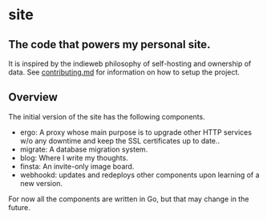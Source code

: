 # site
## The code that powers my personal site.

It is inspired by the indieweb philosophy of self-hosting and ownership of
data. See [contributing.md](./docs/CONTRIBUTING.md) for information on how to
setup the project.

## Overview

The initial version of the site has the following components.

- ergo: A proxy whose main purpose is to upgrade other HTTP services w/o any
  downtime and keep the SSL certificates up to date..
- migrate: A database migration system.
- blog: Where I write my thoughts.
- finsta: An invite-only image board.
- webhookd: updates and redeploys other components upon learning of a new
  version.

For now all the components are written in Go, but that may change in the future.

